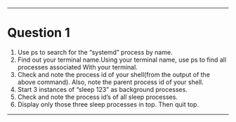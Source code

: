 ***
# Question 1  
1. Use ps to search for the “systemd” process by name.  
2. Find out your terminal name.Using your terminal name, use ps to find all processes associated With your terminal.  
3. Check and note the process id of your shell(from the output of the above command).
 Also, note the parent process id of your shell.  
4. Start 3 instances of “sleep 123” as background processes.  
5. Check and note the process id’s of all sleep processes.  
6. Display only those three sleep processes in top. Then quit top.  
***
